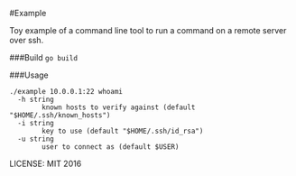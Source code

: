 #Example

Toy example of a command line tool to run a command on a remote server over ssh.

###Build
`go build`

###Usage

	./example 10.0.0.1:22 whoami
	  -h string
	    	known hosts to verify against (default "$HOME/.ssh/known_hosts")
	  -i string
	    	key to use (default "$HOME/.ssh/id_rsa")
	  -u string
	    	user to connect as (default $USER)

LICENSE: MIT 2016